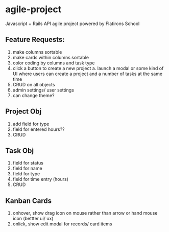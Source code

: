 # agile-project
Javascript + Rails API agile project powered by Flatirons School

## Feature Requests:
1. make columns sortable
2. make cards within columns sortable
3. color coding by columns and task type
4. click a button to create a new project
	a. launch a modal or some kind of UI where users can create a project and a number of tasks at the same time
5. CRUD on all objects
6. admin settings/ user settings
7. can change theme?

## Project Obj
1. add field for type
2. field for entered hours??
3. CRUD

## Task Obj
1. field for status
2. field for name
3. field for type
4. field for time entry (hours)
5. CRUD

## Kanban Cards
1. onhover, show drag icon on mouse rather than arrow or hand mouse icon (bettter ui/ ux)
2. onlick, show edit modal for records/ card items